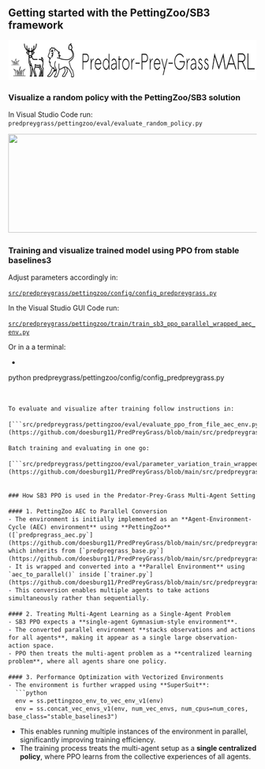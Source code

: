 ## Getting started with the PettingZoo/SB3 framework

<p align="center">
    <img src="../../../assets/images/readme/predpreygrass.png" width="700" height="80"/> 
</p>

### Visualize a random policy with the PettingZoo/SB3 solution
In Visual Studio Code run:
```predpreygrass/pettingzoo/eval/evaluate_random_policy.py```
</br>
<p align="center">
    <img src="../../../assets/images/gifs/predpreygrass_random.gif" width="1000" height="200"/>
</p>


### Training and visualize trained model using PPO from stable baselines3

Adjust parameters accordingly in:

[```src/predpreygrass/pettingzoo/config/config_predpreygrass.py```](https://github.com/doesburg11/PredPreyGrass/blob/main/src/predpreygrass/pettingzoo/config/config_predpreygrass.py)

In the Visual Studio GUI Code run:

[```src/predpreygrass/pettingzoo/train/train_sb3_ppo_parallel_wrapped_aec_env.py```](https://github.com/doesburg11/PredPreyGrass/blob/main/src/predpreygrass/pettingzoo/train/train_sb3_ppo_parallel_wrapped_aec_env.py)

Or in a a terminal:

- ```bash 
python predpreygrass/pettingzoo/config/config_predpreygrass.py
```


To evaluate and visualize after training follow instructions in:

[```src/predpreygrass/pettingzoo/eval/evaluate_ppo_from_file_aec_env.py```](https://github.com/doesburg11/PredPreyGrass/blob/main/src/predpreygrass/pettingzoo/eval/evaluate_ppo_from_file_aec_env.py)

Batch training and evaluating in one go:

[```src/predpreygrass/pettingzoo/eval/parameter_variation_train_wrapped_to_parallel_and_evaluate_aec.py```](https://github.com/doesburg11/PredPreyGrass/blob/main/src/predpreygrass/pettingzoo/eval/parameter_variation_train_wrapped_to_parallel_and_evaluate_aec.py)


### How SB3 PPO is used in the Predator-Prey-Grass Multi-Agent Setting

#### 1. PettingZoo AEC to Parallel Conversion
- The environment is initially implemented as an **Agent-Environment-Cycle (AEC) environment** using **PettingZoo** ([`predpregrass_aec.py`](https://github.com/doesburg11/PredPreyGrass/blob/main/src/predpreygrass/pettingzoo/envs/predpreygrass_aec.py) which inherits from [`predpregrass_base.py`](https://github.com/doesburg11/PredPreyGrass/blob/main/src/predpreygrass/pettingzoo/envs/predpreygrass_base.py)).
- It is wrapped and converted into a **Parallel Environment** using `aec_to_parallel()` inside [`trainer.py`](https://github.com/doesburg11/PredPreyGrass/blob/main/src/predpreygrass/pettingzoo/train/utils/trainer.py).
- This conversion enables multiple agents to take actions simultaneously rather than sequentially.

#### 2. Treating Multi-Agent Learning as a Single-Agent Problem
- SB3 PPO expects a **single-agent Gymnasium-style environment**.
- The converted parallel environment **stacks observations and actions for all agents**, making it appear as a single large observation-action space.
- PPO then treats the multi-agent problem as a **centralized learning problem**, where all agents share one policy.

#### 3. Performance Optimization with Vectorized Environments
- The environment is further wrapped using **SuperSuit**:
  ```python
  env = ss.pettingzoo_env_to_vec_env_v1(env)
  env = ss.concat_vec_envs_v1(env, num_vec_envs, num_cpus=num_cores, base_class="stable_baselines3")
  ```
- This enables running multiple instances of the environment in parallel, significantly improving training efficiency.
- The training process treats the multi-agent setup as a **single centralized policy**, where PPO learns from the collective experiences of all agents.
